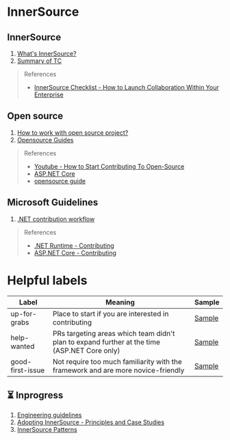 # InnerSource

## InnerSource
1. [What's InnerSource?](/InnerSource.md)
1. [Summary of TC](/Brief%20of%20TC.md)
> References
> * [InnerSource Checklist - How to Launch Collaboration Within Your Enterprise](https://innersourcecommons.org/documents/books/InnerSourceChecklist.pdf)

## Open source
1. [How to work with open source project?](/OpensourceWorkflows.md)
1. [Opensource Guides](/OpensourceGuide.md)
> References
> * [Youtube - How to Start Contributing To Open-Source](https://www.youtube.com/watch?v=wF9IUQlZ2Sk)
> * [ASP.NET Core](https://github.com/dotnet/aspnetcore/blob/main/CONTRIBUTING.md)
> * [opensource guide](https://opensource.guide)

## Microsoft Guidelines
1. [.NET contribution workflow](/MSContributionWorkflow.md)
> References
>	* [.NET Runtime - Contributing](https://github.com/dotnet/runtime/blob/main/CONTRIBUTING.md#suggested-workflow)
>	* [ASP.NET Core - Contributing](https://github.com/dotnet/aspnetcore/blob/main/CONTRIBUTING.md)

# Helpful labels
|Label|Meaning|Sample|
|--|--|--|
|up-for-grabs|Place to start if you are interested in contributing|[Sample](https://aka.ms/aspnet/helpwanted)|
|help-wanted|PRs targeting areas which team didn't plan to expand further at the time (ASP.NET Core only)|[Sample](https://github.com/dotnet/runtime/labels/up-for-grabs)|
|good-first-issue|Not require too much familiarity with the framework and are more novice-friendly|[Sample](https://aka.ms/aspnet/helpwanted)|

## ⏳ Inprogress
1. [Engineering guidelines](https://github.com/dotnet/aspnetcore/wiki/Engineering-guidelines)
1. [Adopting InnerSource - Principles and Case Studies](https://innersourcecommons.org/documents/books/AdoptingInnerSource.pdf)
1. [InnerSource Patterns](https://patterns.innersourcecommons.org)
